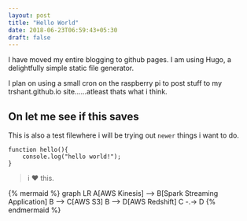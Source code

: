 ```yaml
---
layout: post
title: "Hello World"
date: 2018-06-23T06:59:43+05:30
draft: false
---
```


I have moved my entire blogging to github pages. I am using Hugo, a delightfully simple static file generator.

I plan on using a small cron on the raspberry pi to post stuff to my trshant.github.io site......atleast thats what i think. 

On let me see if this saves
---
This is also a test filewhere i will be trying out `newer` things i want to do.  

    function hello(){
        console.log("hello world!");
    }

> i ❤ this. 

{% mermaid %}
graph LR
        A[AWS Kinesis] --> B[Spark Streaming Application]
        B --> C[AWS S3]
        B --> D[AWS Redshift]
        C -.-> D
{% endmermaid %}
<!--stackedit_data:
eyJoaXN0b3J5IjpbLTkyNDM2NTUwOCw2Nzc3NTc0MDYsLTE3ND
I2MDkyMjksLTEyNDI5OTAxNjZdfQ==
-->